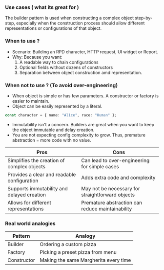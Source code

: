 ### Use cases ( what its great for )

The builder pattern is used when constructing a complex object step-by-step, especially when the construction process should allow different representations or configurations of that object.

### When to use ?

- Scenario: Building an RPD character, HTTP request, UI widget or Report.
- Why: Because you want:
  1. A readable way to chain configurations
  2. Optional fields without dozens of constructors
  3. Separation between object construction amd representation.

### When not to use ? (To avoid over-engineering)

- When object is simple or has few parameters. A constructor or factory is easier to maintain.
- Object can be easily represented by a literal.

```typescript
const character = { name: "Alice", race: "Human" };
```

- Immutability isn't a concern. Builders are great when you want to keep the object immutable and delay creation.
- You are not expecting config complexity to grow.
  Thus, premature abstraction = more code with no value.

| **Pros**                                    | **Cons**                                         |
| ------------------------------------------- | ------------------------------------------------ |
| Simplifies the creation of complex objects  | Can lead to over-engineering for simple cases    |
| Provides a clear and readable configuration | Adds extra code and complexity                   |
| Supports immutability and delayed creation  | May not be necessary for straightforward objects |
| Allows for different representations        | Premature abstraction can reduce maintainability |

### Real world analogies

| **Pattern** | **Analogy**                           |
| ----------- | ------------------------------------- |
| Builder     | Ordering a custom pizza               |
| Factory     | Picking a preset pizza from menu      |
| Constructor | Making the same Margherita every time |
